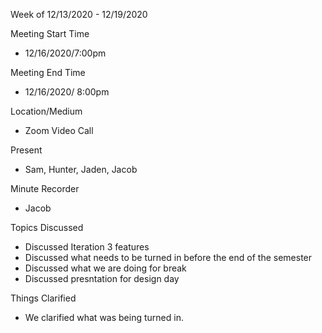 Week of 12/13/2020 - 12/19/2020

Meeting Start Time

  * 12/16/2020/7:00pm

Meeting End Time

  * 12/16/2020/ 8:00pm

Location/Medium

  * Zoom Video Call

Present

  * Sam, Hunter, Jaden, Jacob

Minute Recorder

  * Jacob

Topics Discussed

   * Discussed Iteration 3 features
   * Discussed what needs to be turned in before the end of the semester
   * Discussed what we are doing for break
   * Discussed presntation for design day
    

Things Clarified

   * We clarified what was being turned in.
